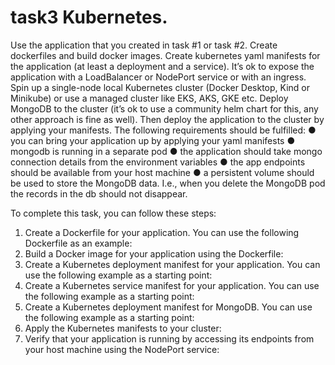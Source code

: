 # task3  Kubernetes.

Use the application that you created in task #1 or task #2. Create dockerfiles and build docker
images. Create kubernetes yaml manifests for the application (at least a deployment and a
service). It’s ok to expose the application with a LoadBalancer or NodePort service or with an
ingress. Spin up a single-node local Kubernetes cluster (Docker Desktop, Kind or Minikube) or
use a managed cluster like EKS, AKS, GKE etc. Deploy MongoDB to the cluster (it’s ok to use a
community helm chart for this, any other approach is fine as well). Then deploy the application
to the cluster by applying your manifests. The following requirements should be fulfilled:
● you can bring your application up by applying your yaml manifests
● mongodb is running in a separate pod
● the application should take mongo connection details from the environment variables
● the app endpoints should be available from your host machine
● a persistent volume should be used to store the MongoDB data. I.e., when you delete
the MongoDB pod the records in the db should not disappear.

To complete this task, you can follow these steps:

1. Create a Dockerfile for your application. You can use the following Dockerfile as an example:
2. Build a Docker image for your application using the Dockerfile:
3. Create a Kubernetes deployment manifest for your application. You can use the following example as a starting point:
4. Create a Kubernetes service manifest for your application. You can use the following example as a starting point:
5. Create a Kubernetes deployment manifest for MongoDB. You can use the following example as a starting point:
6. Apply the Kubernetes manifests to your cluster:
7. Verify that your application is running by accessing its endpoints from your host machine using the NodePort service:
